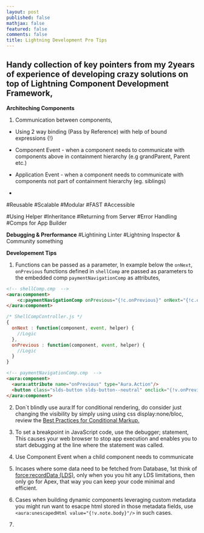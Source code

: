 ```yaml
---
layout: post
published: false
mathjax: false
featured: false
comments: false
title: Lightning Development Pro Tips
---
```

## Handy collection of key pointers from my 2years of experience of developing crazy solutions on top of Lightning Component Development Framework,

**Architeching Components**
1. Communication between components,
  - Using 2 way binding (Pass by Reference) with help of bound expressions {!}
  	
  - Component Event - when a component needs to communicate with components above in containment hierarchy (e.g grandParent, Parent etc.)
  - Application Event - when a component needs to communicate with components not part of containment hierarchy (eg. siblings)
  -
#Reusable
#Scalable
#Modular
#FAST
#Accessible

#Using Helper
#Inheritance
#Returning from Server
#Error Handling
#Comps for App Builder

**Debugging & Prerformance**
#Lightining Linter
#Lightning Inspector & Community something

**Developement Tips**
1. Functions can be passed as a parameter, In example below the `onNext`, `onPrevious` functions defined in `shellComp` are passed as parameters to the embedded comp `paymentNavigationComp` as attributes,

```html
<!-- shellComp.cmp  -->
<aura:component>
	<c:paymentNavigationComp onPrevious="{!c.onPrevious}" onNext="{!c.onNext}"/>
</aura:component>
```

```js
/* ShellCompController.js */
{
  onNext : function(component, event, helper) {
    //Logic
  },
  onPrevious : function(component, event, helper) {
    //Logic
  }
}
```

```html
<!-- paymentNavigationComp.cmp  -->
<aura:component>
  <aura:attribute name="onPrevious" type="Aura.Action"/>
  <button class="slds-button slds-button--neutral" onclick="{!v.onPrevious}">Previous</button>
</aura:component>
```
2. Don\`t blindly use aura:If for conditional rendering, do consider just changing the visibility by simply using using css display:none/bloc, review the [Best Practices for Conditional Markup.](https://developer.salesforce.com/docs/atlas.en-us.lightning.meta/lightning/components_conditional_markup.htm)

3. To set a breakpoint in JavaScript code, use the debugger; statement, This causes your web browser to stop app execution and enables you to start debugging at the line where the statement was called.

4. Use Component Event when a child component needs to communicate  

5. Incases where some data need to be fetched from Database, 1st think of [force:recordData (LDS)](https://developer.salesforce.com/docs/atlas.en-us.lightning.meta/lightning/aura_compref_force_recordData.htm), only when you you hit any LDS limitations, then only go for Apex, that way you can keep your code minimal and efficient.

6. Cases when building dynamic components leveraging custom metadata you might run want to esacpe html stored in those metadata fields, use `<aura:unescapedHtml value="{!v.note.body}"/>` in such cases.

7. 





